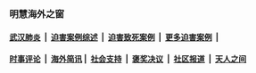 
### 明慧海外之窗

####  [武汉肺炎](indexes/365.md?t=02040500) &nbsp;|&nbsp;  [迫害案例综述](indexes/328.md?t=02040500) &nbsp;|&nbsp; [迫害致死案例](indexes/277.md?t=02040500)  &nbsp;|&nbsp; [更多迫害案例](indexes/81.md?t=02040500)  &nbsp;|&nbsp; 
####  [时事评论](indexes/251.md?t=02040500) &nbsp;|&nbsp; [海外简讯](indexes/245.md?t=02040500)&nbsp;|&nbsp;  [社会支持](indexes/140.md?t=02040500) &nbsp;|&nbsp; [褒奖决议](indexes/282.md?t=02040500) &nbsp;|&nbsp; [社区报道](indexes/91.md?t=02040500)  &nbsp;|&nbsp; [天人之间](indexes/78.md?t=02040500) 

